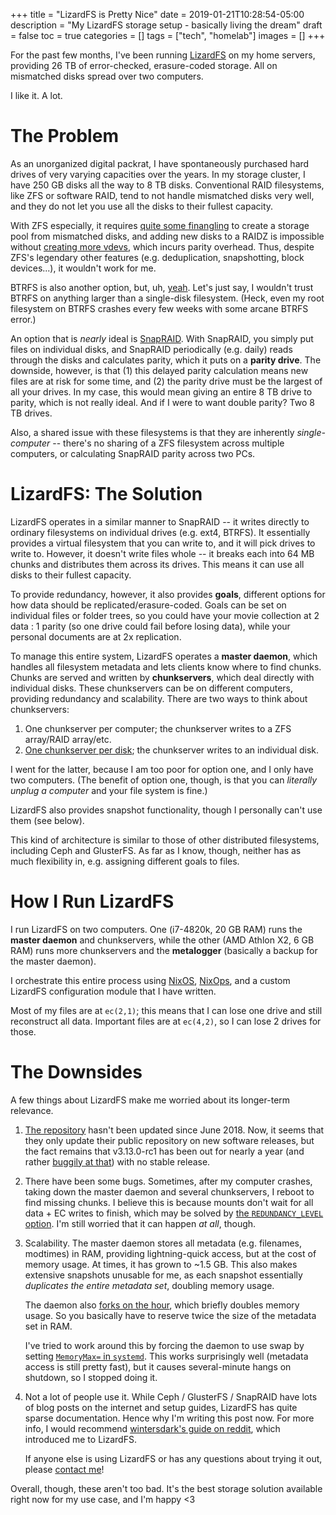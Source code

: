 +++
title = "LizardFS is Pretty Nice"
date = 2019-01-21T10:28:54-05:00
description = "My LizardFS storage setup - basically living the dream"
draft = false
toc = true
categories = []
tags = ["tech", "homelab"]
images = []
+++

For the past few months, I've been running [LizardFS](https://lizardfs.com/) on my home servers, providing 26 TB of error-checked, erasure-coded storage. All on mismatched disks spread over two computers.

I like it. A lot.

# The Problem

As an unorganized digital packrat, I have spontaneously purchased hard drives of very varying capacities over the years. In my storage cluster, I have 250 GB disks all the way to 8 TB disks. Conventional RAID filesystems, like ZFS or software RAID, tend to not handle mismatched disks very well, and they do not let you use all the disks to their fullest capacity.

With ZFS especially, it requires [quite some finangling](https://www.reddit.com/r/zfs/comments/85nf1y/zfs_with_different_size_disks/) to create a storage pool from mismatched disks, and adding new disks to a RAIDZ is impossible without [creating more vdevs](https://louwrentius.com/the-hidden-cost-of-using-zfs-for-your-home-nas.html), which incurs parity overhead. Thus, despite ZFS's legendary other features (e.g. deduplication, snapshotting, block devices...), it wouldn't work for me.

BTRFS is also another option, but, uh, [yeah](https://btrfs.wiki.kernel.org/index.php/RAID56). Let's just say, I wouldn't trust BTRFS on anything larger than a single-disk filesystem. (Heck, even my root filesystem on BTRFS crashes every few weeks with some arcane BTRFS error.)

An option that is _nearly_ ideal is [SnapRAID](http://www.snapraid.it/). With SnapRAID, you simply put files on individual disks, and SnapRAID periodically (e.g. daily) reads through the disks and calculates parity, which it puts on a **parity drive**. The downside, however, is that (1) this delayed parity calculation means new files are at risk for some time, and (2) the parity drive must be the largest of all your drives. In my case, this would mean giving an entire 8 TB drive to parity, which is not really ideal. And if I were to want double parity? Two 8 TB drives.

Also, a shared issue with these filesystems is that they are inherently _single-computer_ -- there's no sharing of a ZFS filesystem across multiple computers, or calculating SnapRAID parity across two PCs.

# LizardFS: The Solution

LizardFS operates in a similar manner to SnapRAID -- it writes directly to ordinary filesystems on individual drives (e.g. ext4, BTRFS). It essentially provides a virtual filesystem that you can write to, and it will pick drives to write to. However, it doesn't write files whole -- it breaks each into 64 MB chunks and distributes them across its drives. This means it can use all disks to their fullest capacity.

To provide redundancy, however, it also provides **goals**, different options for how data should be replicated/erasure-coded. Goals can be set on individual files or folder trees, so you could have your movie collection at 2 data : 1 parity (so one drive could fail before losing data), while your personal documents are at 2x replication.

To manage this entire system, LizardFS operates a **master daemon**, which handles all filesystem metadata and lets clients know where to find chunks. Chunks are served and written by **chunkservers**, which deal directly with individual disks. These chunkservers can be on different computers, providing redundancy and scalability. There are two ways to think about chunkservers:

1. One chunkserver per computer; the chunkserver writes to a ZFS array/RAID array/etc.
2. [One chunkserver per disk](https://github.com/lizardfs/lizardfs/issues/231); the chunkserver writes to an individual disk.

I went for the latter, because I am too poor for option one, and I only have two computers. (The benefit of option one, though, is that you can _literally unplug a computer_ and your file system is fine.)

LizardFS also provides snapshot functionality, though I personally can't use them (see below).

This kind of architecture is similar to those of other distributed filesystems, including Ceph and GlusterFS. As far as I know, though, neither has as much flexibility in, e.g. assigning different goals to files.

# How I Run LizardFS

I run LizardFS on two computers. One (i7-4820k, 20 GB RAM) runs the **master daemon** and chunkservers, while the other (AMD Athlon X2, 6 GB RAM) runs more chunkservers and the **metalogger** (basically a backup for the master daemon).

I orchestrate this entire process using [NixOS](https://nixos.org/), [NixOps](https://nixos.org/nixops/), and a custom LizardFS configuration module that I have written.

Most of my files are at `ec(2,1)`; this means that I can lose one drive and still reconstruct all data. Important files are at `ec(4,2)`, so I can lose 2 drives for those.

# The Downsides

A few things about LizardFS make me worried about its longer-term relevance.

1. [The repository](https://github.com/lizardfs/lizardfs) hasn't been updated since June 2018. Now, it seems that they only update their public repository on new software releases, but the fact remains that v3.13.0-rc1 has been out for nearly a year (and rather [buggily at that](https://github.com/lizardfs/lizardfs/issues/746)) with no stable release.

2. There have been some bugs. Sometimes, after my computer crashes, taking down the master daemon and several chunkservers, I reboot to find missing chunks. I believe this is because mounts don't wait for all data + EC writes to finish, which may be solved by [the `REDUNDANCY_LEVEL` option](https://github.com/lizardfs/lizardfs/issues/338). I'm still worried that it can happen _at all_, though.

3. Scalability. The master daemon stores all metadata (e.g. filenames, modtimes) in RAM, providing lightning-quick access, but at the cost of memory usage. At times, it has grown to ~1.5 GB. This also makes extensive snapshots unusable for me, as each snapshot essentially *duplicates the entire metadata set*, doubling memory usage.

    The daemon also [forks on the hour](https://github.com/lizardfs/lizardfs/issues/323), which briefly doubles memory usage. So you basically have to reserve twice the size of the metadata set in RAM.

    I've tried to work around this by forcing the daemon to use swap by setting [`MemoryMax=` in `systemd`](https://www.freedesktop.org/software/systemd/man/systemd.resource-control.html). This works surprisingly well (metadata access is still pretty fast), but it causes several-minute hangs on shutdown, so I stopped doing it.

4. Not a lot of people use it. While Ceph / GlusterFS / SnapRAID have lots of blog posts on the internet and setup guides, LizardFS has quite sparse documentation. Hence why I'm writing this post now. For more info, I would recommend [wintersdark's guide on reddit](https://www.reddit.com/r/HomeServer/comments/98ex85/one_server_isnt_enough_my_adventures_with_lizardfs/), which introduced me to LizardFS.

    If anyone else is using LizardFS or has any questions about trying it out, please [contact me](/about)!

Overall, though, these aren't too bad. It's the best storage solution available right now for my use case, and I'm happy <3
